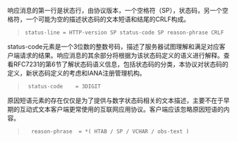 响应消息的第一行是状态行，由协议版本，一个空格符（SP），状态码，另一个空格符，一个可能为空的描述状态码的文本短语和结尾的CRLF构成。

> ```
> status-line = HTTP-version SP status-code SP reason-phrase CRLF
> ```

status-code元素是一个3位数的整数号码，描述了服务器试图理解和满足对应客户端请求的结果。响应消息的其余部分将根据为该状态码定义的语义进行解释。查看RFC7231的第6节了解状态码语义信息，包括状态码的分类，本协议对状态码的定义，新状态码定义的考虑和IANA注册管理机构。

> ```
>  status-code    = 3DIGIT
> ```

原因短语元素的存在仅仅是为了提供与数字状态码相关的文本描述，主要不在于早期的互动式文本客户端更常使用的互联网应用协议。客户端应该忽略原因短语的内容。

> ```
>   reason-phrase  = *( HTAB / SP / VCHAR / obs-text )
> ```